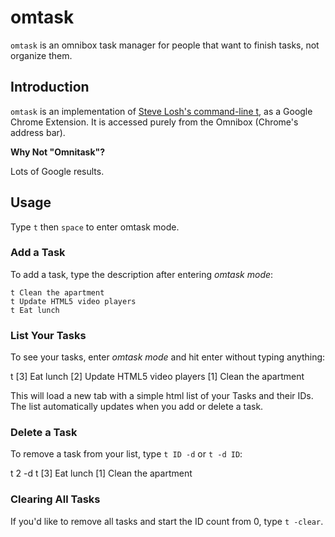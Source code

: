 # omtask

`omtask` is an omnibox task manager for people that want to finish tasks, not organize them.

## Introduction

`omtask` is an implementation of [Steve Losh's command-line t](http://stevelosh.com/projects/t), as a Google Chrome Extension. It is accessed purely from the Omnibox (Chrome's address bar).

**Why Not "Omnitask"?**

Lots of Google results.

## Usage

Type `t` then `space` to enter omtask mode.

### Add a Task

To add a task, type the description after entering *omtask mode*:

    t Clean the apartment
    t Update HTML5 video players
    t Eat lunch

### List Your Tasks

To see your tasks, enter *omtask mode* and hit enter without typing anything:

   t 
   <in new tab>
   [3] Eat lunch
   [2] Update HTML5 video players
   [1] Clean the apartment

This will load a new tab with a simple html list of your Tasks and their IDs. The list automatically updates when you add or delete a task.

### Delete a Task

To remove a task from your list, type `t ID -d` or `t -d ID`:

   t 2 -d
   t 
   <in new tab>
   [3] Eat lunch
   [1] Clean the apartment

### Clearing All Tasks

If you'd like to remove all tasks and start the ID count from 0, type `t -clear`.